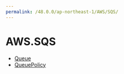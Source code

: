 ```yaml
---
permalink: /48.0.0/ap-northeast-1/AWS/SQS/
---
```


# AWS.SQS



* [Queue](Queue.md)
* [QueuePolicy](QueuePolicy.md)